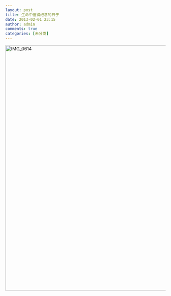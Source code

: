 ```yaml
---
layout: post
title: 生命中值得纪念的日子
date: 2013-02-01 23:15
author: admin
comments: true
categories: [未分类]
---
```

<p><a href="http://blog.maradonasu.com/wp-content/uploads/2013/09/IMG_0614.jpg"><img title="IMG_0614" style="border-left-width: 0px; border-right-width: 0px; background-image: none; border-bottom-width: 0px; padding-top: 0px; padding-left: 0px; display: inline; padding-right: 0px; border-top-width: 0px" border="0" alt="IMG_0614" src="http://blog.maradonasu.com/wp-content/uploads/2013/09/IMG_0614_thumb.jpg" width="578" height="772"></a></p>
